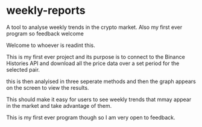 # weekly-reports
A tool to analyse weekly trends in the crypto market. Also my first ever program so feedback welcome


Welcome to whoever is readint this. 

This is my first ever project and its purpose is to connect to the Binance Histories API and download all the price data 
over a set period for the selected pair. 

this is then analyised in three seperate methods and then the graph appears on the screen to view the results.

This should make it easy for users to see weekly trends that mmay appear in the market and take advantage of them.

This is my first ever program though so I am very open to feedback. 
